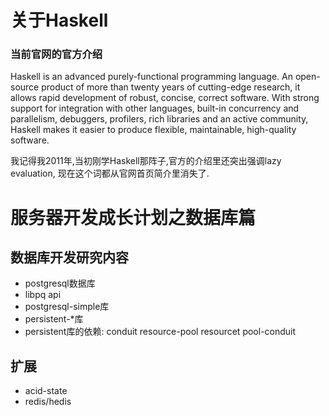 # 关于Haskell

### 当前官网的官方介绍

Haskell is an advanced purely-functional programming language. An open-source product of more than twenty years of cutting-edge research, it allows rapid development of robust, concise, correct software. With strong support for integration with other languages, built-in concurrency and parallelism, debuggers, profilers, rich libraries and an active community, Haskell makes it easier to produce flexible, maintainable, high-quality software.

我记得我2011年,当初刚学Haskell那阵子,官方的介绍里还突出强调lazy evaluation, 现在这个词都从官网首页简介里消失了.

# 服务器开发成长计划之数据库篇

## 数据库开发研究内容

* postgresql数据库
* libpq api
* postgresql-simple库
* persistent-*库
* persistent库的依赖: conduit resource-pool resourcet pool-conduit

## 扩展
* acid-state
* redis/hedis